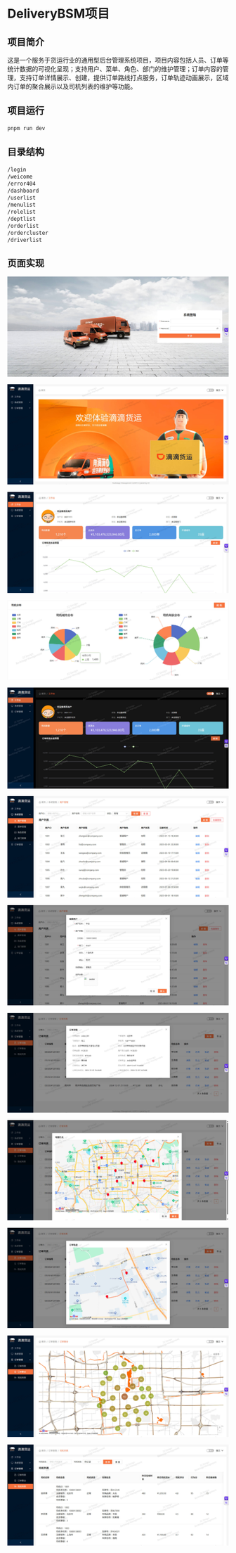 # DeliveryBSM项目

## 项目简介

这是一个服务于货运行业的通用型后台管理系统项目，项目内容包括人员、订单等统计数据的可视化呈现；支持用户、菜单、角色、部门的维护管理；订单内容的管理，支持订单详情展示、创建，提供订单路线打点服务，订单轨迹动画展示，区域内订单的聚合展示以及司机列表的维护等功能。

## 项目运行

```bash
pnpm run dev
```

## 目录结构

```
/login
/weicome
/error404
/dashboard
/userlist
/menulist
/rolelist
/deptlist
/orderlist
/ordercluster
/driverlist
```

## 页面实现

![ogi](.\public\descimgs\login.jpg)

![elcom](.\public\descimgs\welcome.jpg)

![ashboar](.\public\descimgs\dashboard.jpg)

![ashboard](.\public\descimgs\dashboard2.jpg)

![arkthem](.\public\descimgs\darktheme.jpg)

![serlis](.\public\descimgs\userlist.jpg)

![](.\public\descimgs\createuser.jpg)

![rderdetai](.\public\descimgs\orderdetail.jpg)

![rdermarke](.\public\descimgs\ordermarker.jpg)

![rdertrac](.\public\descimgs\ordertrack.jpg)

![rdercluste](.\public\descimgs\ordercluster.jpg)

![riverlis](.\public\descimgs\driverlist.jpg)





